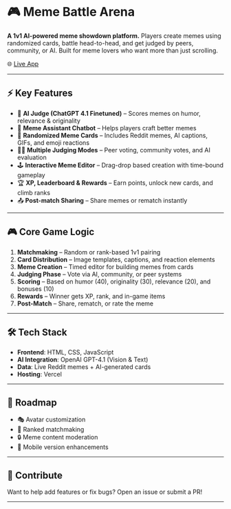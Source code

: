 # 🎮 Meme Battle Arena

**A 1v1 AI-powered meme showdown platform.** Players create memes using randomized cards, battle head-to-head, and get judged by peers, community, or AI. Built for meme lovers who want more than just scrolling.

🌐 [Live App](https://memebattlearena.vercel.app)

---

## ⚡ Key Features

- 🧠 **AI Judge (ChatGPT 4.1 Finetuned)** – Scores memes on humor, relevance & originality  
- 💬 **Meme Assistant Chatbot** – Helps players craft better memes  
- 🎴 **Randomized Meme Cards** – Includes Reddit memes, AI captions, GIFs, and emoji reactions  
- 🧑‍⚖️ **Multiple Judging Modes** – Peer voting, community votes, and AI evaluation  
- 🕹️ **Interactive Meme Editor** – Drag-drop based creation with time-bound gameplay  
- 🏆 **XP, Leaderboard & Rewards** – Earn points, unlock new cards, and climb ranks  
- 📤 **Post-match Sharing** – Share memes or rematch instantly

---

## 🎮 Core Game Logic

1. **Matchmaking** – Random or rank-based 1v1 pairing  
2. **Card Distribution** – Image templates, captions, and reaction elements  
3. **Meme Creation** – Timed editor for building memes from cards  
4. **Judging Phase** – Vote via AI, community, or peer systems  
5. **Scoring** – Based on humor (40), originality (30), relevance (20), and bonuses (10)  
6. **Rewards** – Winner gets XP, rank, and in-game items  
7. **Post-Match** – Share, rematch, or rate the meme

---

## 🛠 Tech Stack

- **Frontend**: HTML, CSS, JavaScript  
- **AI Integration**: OpenAI GPT-4.1 (Vision & Text)  
- **Data**: Live Reddit memes + AI-generated cards  
- **Hosting**: Vercel

---

## 🚀 Roadmap

- 🎭 Avatar customization  
- 👑 Ranked matchmaking  
- 🔒 Meme content moderation  
- 📱 Mobile version enhancements

---

## 🤝 Contribute

Want to help add features or fix bugs? Open an issue or submit a PR!

---
